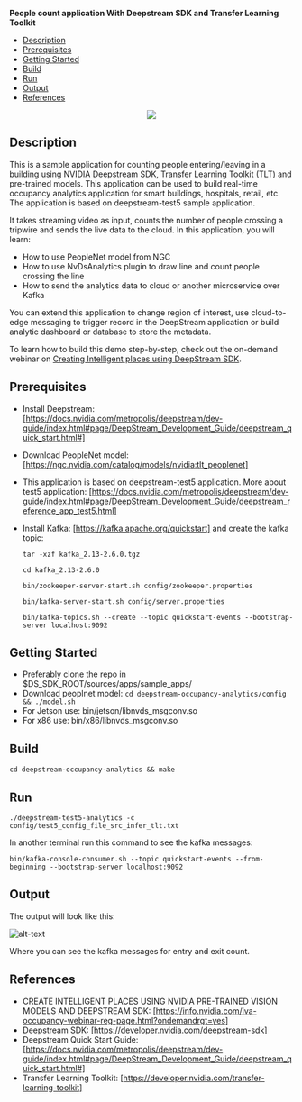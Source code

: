 **People count application With Deepstream SDK and Transfer Learning Toolkit**

* [Description](#description)
* [Prerequisites](#prerequisites)
* [Getting Started](#GettingStarted)
* [Build](#build)
* [Run](#run)
* [Output](#output)
* [References](#references)
<p align="center">
  <img src="images/test.png">
</p>

## Description 

  This is a sample application for counting people entering/leaving in a building using NVIDIA Deepstream SDK, Transfer Learning Toolkit (TLT) and pre-trained models. This application can be used to build real-time occupancy analytics application for smart buildings, hospitals, retail, etc. The application is based on deepstream-test5 sample application.

   It takes streaming video as input, counts the number of people crossing a tripwire and sends the live data to the cloud. In this application, you will learn:

  - How to use PeopleNet model from NGC
  - How to use NvDsAnalytics plugin to draw line and count people crossing the line
  - How to send the analytics data to cloud or another microservice over Kafka
 
  You can extend this application to change region of interest, use cloud-to-edge messaging to trigger record in the DeepStream application or build analytic dashboard or database to store the metadata.

To learn how to build this demo step-by-step, check out the on-demand webinar on [Creating Intelligent places using DeepStream SDK](https://info.nvidia.com/iva-occupancy-webinar-reg-page.html?ondemandrgt=yes).

## Prerequisites


- Install Deepstream: [https://docs.nvidia.com/metropolis/deepstream/dev-guide/index.html#page/DeepStream_Development_Guide/deepstream_quick_start.html#]

- Download PeopleNet model: [https://ngc.nvidia.com/catalog/models/nvidia:tlt_peoplenet]

- This application is based on deepstream-test5 application. More about test5 application: [https://docs.nvidia.com/metropolis/deepstream/dev-guide/index.html#page/DeepStream_Development_Guide/deepstream_reference_app_test5.html]

- Install Kafka: [https://kafka.apache.org/quickstart] and create the kafka topic:

  `tar -xzf kafka_2.13-2.6.0.tgz`

  `cd kafka_2.13-2.6.0` 

  `bin/zookeeper-server-start.sh config/zookeeper.properties`

  `bin/kafka-server-start.sh config/server.properties`

  `bin/kafka-topics.sh --create --topic quickstart-events --bootstrap-server localhost:9092`

## Getting Started

- Preferably clone the repo in $DS_SDK_ROOT/sources/apps/sample_apps/ 
- Download peoplnet model: `cd deepstream-occupancy-analytics/config && ./model.sh`
- For Jetson use:  bin/jetson/libnvds_msgconv.so
- For x86 use: bin/x86/libnvds_msgconv.so
	 

## Build

 `cd deepstream-occupancy-analytics && make`

## Run 

 `./deepstream-test5-analytics -c config/test5_config_file_src_infer_tlt.txt`

  In another terminal run this command to see the kafka messages:

 `bin/kafka-console-consumer.sh --topic quickstart-events --from-beginning --bootstrap-server localhost:9092`


## Output

  The output will look like this: 

  ![alt-text](https://github.com/NVIDIA-AI-IOT/deepstream-occupancy-analytics/blob/master/images/kafka_messages.gif)

  Where you can see the kafka messages for entry and exit count.
  

## References

- CREATE INTELLIGENT PLACES USING NVIDIA PRE-TRAINED VISION MODELS AND DEEPSTREAM SDK: [https://info.nvidia.com/iva-occupancy-webinar-reg-page.html?ondemandrgt=yes]
- Deepstream SDK: [https://developer.nvidia.com/deepstream-sdk]
- Deepstream Quick Start Guide: [https://docs.nvidia.com/metropolis/deepstream/dev-guide/index.html#page/DeepStream_Development_Guide/deepstream_quick_start.html#]
- Transfer Learning Toolkit: [https://developer.nvidia.com/transfer-learning-toolkit]

